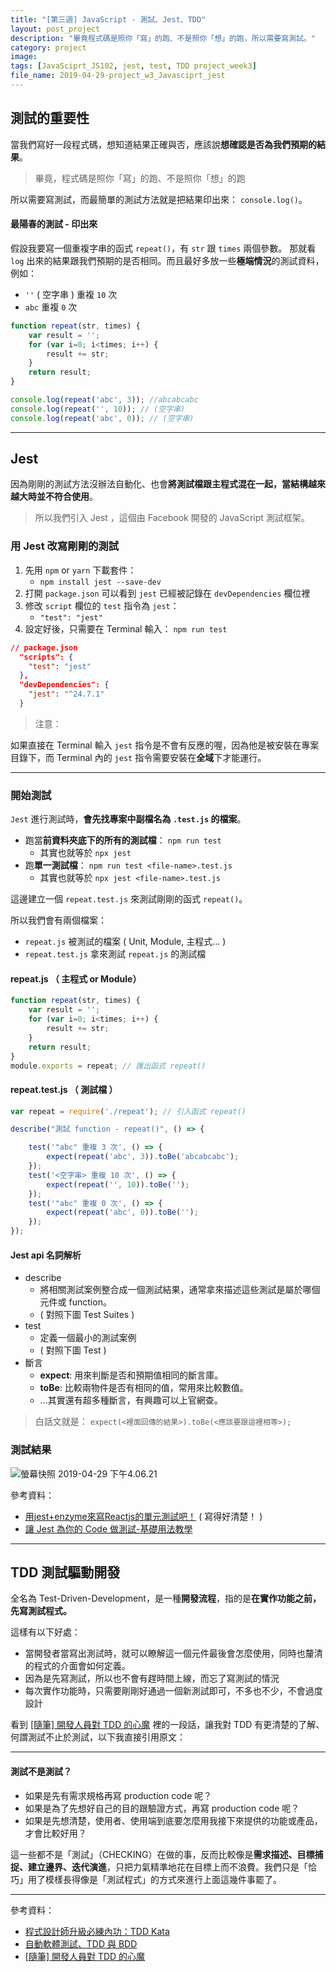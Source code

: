 ```yaml
---
title: "[第三週] JavaScript - 測試、Jest、TDD"
layout: post_project
description: "畢竟程式碼是照你「寫」的跑、不是照你「想」的跑，所以需要寫測試。"
category: project
image:
tags: [JavaSciprt_JS102, jest, test, TDD project_week3]
file_name: 2019-04-29-project_w3_Javasciprt_jest
---
```

## 測試的重要性

當我們寫好一段程式碼，想知道結果正確與否，應該說**想確認是否為我們預期的結果**。

> 畢竟，程式碼是照你「寫」的跑、不是照你「想」的跑

所以需要寫測試，而最簡單的測試方法就是把結果印出來： `console.log()`。

#### 最陽春的測試 - 印出來
假設我要寫一個重複字串的函式 `repeat()`，有 `str` 跟 `times` 兩個參數。 那就看 `log` 出來的結果跟我們預期的是否相同。而且最好多放一些**極端情況**的測試資料，例如：
- `''`  ( 空字串 ) 重複 `10` 次
-  `abc` 重複 `0` 次

```javascript
function repeat(str, times) {
    var result = '';
    for (var i=0; i<times; i++) {
        result += str;
    }
    return result;
}

console.log(repeat('abc', 3)); //abcabcabc
console.log(repeat('', 10)); // (空字串)
console.log(repeat('abc', 0)); // (空字串)
```

---

## Jest 

因為剛剛的測試方法沒辦法自動化、也會**將測試檔跟主程式混在一起，當結構越來越大時並不符合使用**。

> 所以我們引入 Jest ，這個由 Facebook 開發的 JavaScript 測試框架。

### 用 Jest 改寫剛剛的測試

1. 先用 `npm` or `yarn` 下載套件：
    - `npm install jest --save-dev`
2. 打開 `package.json` 可以看到 `jest` 已經被記錄在 `devDependencies` 欄位裡
3. 修改 `script` 欄位的 `test` 指令為 `jest`： 
    - `"test": "jest"`
4. 設定好後，只需要在 Terminal 輸入： `npm run test`

```json
// package.json
  "scripts": {
    "test": "jest"
  },
  "devDependencies": {
    "jest": "^24.7.1"
  }
```

> 注意：

如果直接在 Terminal 輸入 `jest` 指令是不會有反應的喔，因為他是被安裝在專案目錄下，而 Terminal 內的 `jest` 指令需要安裝在**全域**下才能運行。

---

### 開始測試

`Jest` 進行測試時，**會先找專案中副檔名為 `.test.js` 的檔案**。

- 跑當**前資料夾底下的所有的測試檔**： `npm run test`
    - 其實也就等於 `npx jest`
- 跑**單一測試檔**： `npm run test <file-name>.test.js`
    - 其實也就等於 `npx jest <file-name>.test.js`

這邊建立一個 `repeat.test.js` 來測試剛剛的函式 `repeat()`。

所以我們會有兩個檔案：
- `repeat.js` 被測試的檔案 ( Unit, Module, 主程式... )
- `repeat.test.js` 拿來測試 `repeat.js` 的測試檔

#### repeat.js （ 主程式 or Module）
``` javascript
function repeat(str, times) {
    var result = '';
    for (var i=0; i<times; i++) {
        result += str;
    }
    return result;
}
module.exports = repeat; // 匯出函式 repeat()
```

#### repeat.test.js  （ 測試檔 ）
``` javascript
var repeat = require('./repeat'); // 引入函式 repeat()

describe("測試 function - repeat()", () => {

    test('"abc" 重複 3 次', () => {
        expect(repeat('abc', 3)).toBe('abcabcabc');
    });
    test('<空字串> 重複 10 次', () => {
        expect(repeat('', 10)).toBe('');
    });
    test('"abc" 重複 0 次', () => {
        expect(repeat('abc', 0)).toBe('');
    });
});
```

#### Jest api 名詞解析

- describe
    - 將相關測試案例整合成一個測試結果，通常拿來描述這些測試是屬於哪個元件或 function。
    -  ( 對照下圖 Test Suites )
- test
    - 定義一個最小的測試案例 
    -  ( 對照下圖 Test )
- 斷言
    - **expect**: 用來判斷是否和預期值相同的斷言庫。
    - **toBe**: 比較兩物件是否有相同的值，常用來比較數值。
    - ...其實還有超多種斷言，有興趣可以上官網查。
    
> 白話文就是： `expect(<裡面回傳的結果>).toBe(<應該要跟這裡相等>);`

###  測試結果

![螢幕快照 2019-04-29 下午4.06.21](https://i.imgur.com/Cqn7tgL.jpg)


參考資料：
- [用jest+enzyme來寫Reactjs的單元測試吧！](https://github.com/Hsueh-Jen/blog/issues/1) ( 寫得好清楚！ )
- [讓 Jest 為你的 Code 做測試-基礎用法教學](https://medium.com/enjoy-life-enjoy-coding/讓-jest-為你的-code-做單元測試-基礎用法教學-d898f11d9a23)


---

## TDD 測試驅動開發

全名為 Test-Driven-Development，是一種**開發流程**，指的是**在實作功能之前，先寫測試程式。**

這樣有以下好處：
- 當開發者當寫出測試時，就可以瞭解這一個元件最後會怎麼使用，同時也釐清的程式的介面會如何定義。
- 因為是先寫測試，所以也不會有趕時間上線，而忘了寫測試的情況
- 每次實作功能時，只需要剛剛好通過一個新測試即可，不多也不少，不會過度設計

看到 [[隨筆] 開發人員對 TDD 的心魔](https://dotblogs.com.tw/hatelove/2017/06/01/the-test-word-real-meaning-of-tdd) 裡的一段話，讓我對 TDD 有更清楚的了解、何謂測試不止於測試，以下我直接引用原文：

---
#### 測試不是測試？

- 如果是先有需求規格再寫 production code 呢？
- 如果是為了先想好自己的目的跟驗證方式，再寫 production code 呢？
- 如果是先想清楚，使用者、使用端到底要怎麼用我接下來提供的功能或產品，才會比較好用？

這一些都不是「測試」（CHECKING）在做的事，反而比較像是**需求描述、目標捕捉、建立邊界、迭代演進**，只把力氣精準地花在目標上而不浪費。我們只是「恰巧」用了模樣長得像是「測試程式」的方式來進行上面這幾件事罷了。

---

參考資料：
- [程式設計師升級必練內功：TDD Kata](https://tw.alphacamp.co/blog/2015-03-02-tdd-kata)
- [自動軟體測試、TDD 與 BDD](https://medium.com/@yurenju/自動軟體測試-tdd-與-bdd-464519672ac5)
- [[隨筆] 開發人員對 TDD 的心魔](https://dotblogs.com.tw/hatelove/2017/06/01/the-test-word-real-meaning-of-tdd)
